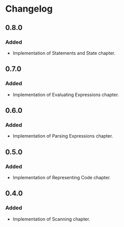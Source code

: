 # Changelog

## 0.8.0

### Added
- Implementation of Statements and State chapter.

## 0.7.0

### Added
- Implementation of Evaluating Expressions chapter.
 
## 0.6.0

### Added
- Implementation of Parsing Expressions chapter.
 
## 0.5.0

### Added
 - Implementation of Representing Code chapter.

## 0.4.0

### Added
 - Implementation of Scanning chapter.
